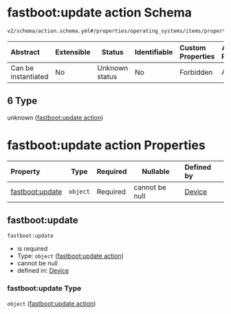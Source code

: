 # fastboot:update action Schema

```txt
v2/schema/action.schema.yml#/properties/operating_systems/items/properties/steps/items/properties/actions/items/oneOf/6
```




| Abstract            | Extensible | Status         | Identifiable | Custom Properties | Additional Properties | Access Restrictions | Defined In                                                           |
| :------------------ | ---------- | -------------- | ------------ | :---------------- | --------------------- | ------------------- | -------------------------------------------------------------------- |
| Can be instantiated | No         | Unknown status | No           | Forbidden         | Allowed               | none                | [device.schema.json\*](../device.schema.json "open original schema") |

## 6 Type

unknown ([fastboot:update action](device-properties-operating-systems-operating-system-properties-steps-step-properties-group-step-action-oneof-fastbootupdate-action.md))

# fastboot:update action Properties

| Property                           | Type     | Required | Nullable       | Defined by                                                                                                                                                                                                                                                                                                                             |
| :--------------------------------- | -------- | -------- | -------------- | :------------------------------------------------------------------------------------------------------------------------------------------------------------------------------------------------------------------------------------------------------------------------------------------------------------------------------------- |
| [fastboot:update](#fastbootupdate) | `object` | Required | cannot be null | [Device](device-properties-operating-systems-operating-system-properties-steps-step-properties-group-step-action-oneof-fastbootupdate-action-properties-fastbootupdate-action.md "v2/schema/action.schema.yml#/properties/operating_systems/items/properties/steps/items/properties/actions/items/oneOf/6/properties/fastboot:update") |

## fastboot:update




`fastboot:update`

-   is required
-   Type: `object` ([fastboot:update action](device-properties-operating-systems-operating-system-properties-steps-step-properties-group-step-action-oneof-fastbootupdate-action-properties-fastbootupdate-action.md))
-   cannot be null
-   defined in: [Device](device-properties-operating-systems-operating-system-properties-steps-step-properties-group-step-action-oneof-fastbootupdate-action-properties-fastbootupdate-action.md "v2/schema/action.schema.yml#/properties/operating_systems/items/properties/steps/items/properties/actions/items/oneOf/6/properties/fastboot:update")

### fastboot:update Type

`object` ([fastboot:update action](device-properties-operating-systems-operating-system-properties-steps-step-properties-group-step-action-oneof-fastbootupdate-action-properties-fastbootupdate-action.md))
